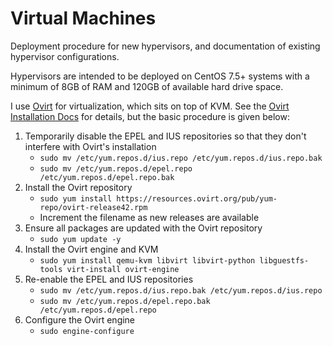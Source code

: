 # Virtual Machines

Deployment procedure for new hypervisors, and documentation of existing hypervisor configurations.

Hypervisors are intended to be deployed on CentOS 7.5+ systems with a minimum of 8GB of RAM and 120GB of available hard drive space.

I use [Ovirt](https://ovirt.org/) for virtualization, which sits on top of KVM. See the [Ovirt Installation Docs](https://ovirt.org/documentation/install-guide/chap-Installing_oVirt/) for details, but the basic procedure is given below:

1. Temporarily disable the EPEL and IUS repositories so that they don't interfere with Ovirt's installation
   * `sudo mv /etc/yum.repos.d/ius.repo /etc/yum.repos.d/ius.repo.bak`
   * `sudo mv /etc/yum.repos.d/epel.repo /etc/yum.repos.d/epel.repo.bak`
2. Install the Ovirt repository
   * `sudo yum install https://resources.ovirt.org/pub/yum-repo/ovirt-release42.rpm`
   * Increment the filename as new releases are available
3. Ensure all packages are updated with the Ovirt repository
   * `sudo yum update -y`
4. Install the Ovirt engine and KVM
   * `sudo yum install qemu-kvm libvirt libvirt-python libguestfs-tools virt-install ovirt-engine`
5. Re-enable the EPEL and IUS repositories
   * `sudo mv /etc/yum.repos.d/ius.repo.bak /etc/yum.repos.d/ius.repo`
   * `sudo mv /etc/yum.repos.d/epel.repo.bak /etc/yum.repos.d/epel.repo`
6. Configure the Ovirt engine
   * `sudo engine-configure`



